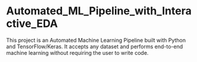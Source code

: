 # Automated_ML_Pipeline_with_Interactive_EDA
This project is an Automated Machine Learning Pipeline built with Python and TensorFlow/Keras. It accepts any dataset and performs end-to-end machine learning without requiring the user to write code.
